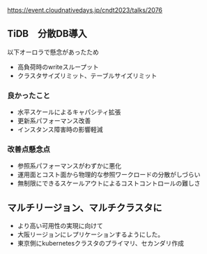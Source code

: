 https://event.cloudnativedays.jp/cndt2023/talks/2076

## ****TiDB　分散DB導入****

以下オーロラで懸念があったため

- 高負荷時のwriteスループット
- クラスタサイズリミット、テーブルサイズリミット

### 良かったこと

- 水平スケールによるキャパシティ拡張
- 更新系パフォーマンス改善
- インスタンス障害時の影響軽減

### 改善点懸念点

- 参照系パフォーマンスがわずかに悪化
- 運用面とコスト面から物理的な参照ワークロードの分散がしづらい
- 無制限にできるスケールアウトによるコストコントロールの難しさ

## マルチリージョン、マルチクラスタに

- より高い可用性の実現に向けて
- 大阪リージョンにレプリケーションするようにした。
- 東京側にkubernetesクラスタのプライマリ、セカンダリ作成
